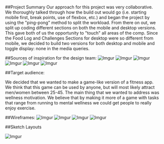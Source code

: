 ##Project Summary
Our approach for this project was very collaborative. We thoroughly talked through how the build out would go (i.e. starting mobile first, break points, use of flexbox, etc.) and began the project by using the "ping-pong" method to split the workload. From there on out, we split up coding different sections on both the mobile and desktop versions. This gave both of us the opportunity to "touch" all areas of the comp. Since the Food Log and Challenges Sections for desktop were so different from mobile, we decided to build two versions for both desktop and mobile and toggle display: none in the media queries.


##Sources of inspiration for the design team:
![Imgur](http://i.imgur.com/efZxXL8.png)
![Imgur](http://i.imgur.com/XTnnsh9.png)
![Imgur](http://i.imgur.com/xY0EfmT.png)
![Imgur](http://i.imgur.com/L6HK7HY.png)
![Imgur](http://i.imgur.com/PxxIF3X.png)
![Imgur](http://i.imgur.com/zsVxrbP.png)


##Target audience:

We decided that we wanted to make a game-like version of a fitness app. We think that this game can be used by anyone, but will most likely attract men/women between 25-45. The main thing that we wanted to address was wellness motivation. We believe that by making it more of a game with tasks that range from running to mental wellness we could get people to really enjoy exercise.


##Wireframes:
![Imgur](http://i.imgur.com/4TNJ2A2.png)
![Imgur](http://i.imgur.com/mzRja4L.png)
![Imgur](http://i.imgur.com/FRdpyP9.png)
![Imgur](http://i.imgur.com/WKl0mPm.png)

##Sketch Layouts

![Imgur](http://i.imgur.com/Gl81HuE.png)
